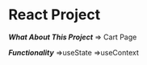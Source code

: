 #   React Project   #

***What About This Project***
=> Cart Page

***Functionality***
=>useState
=>useContext